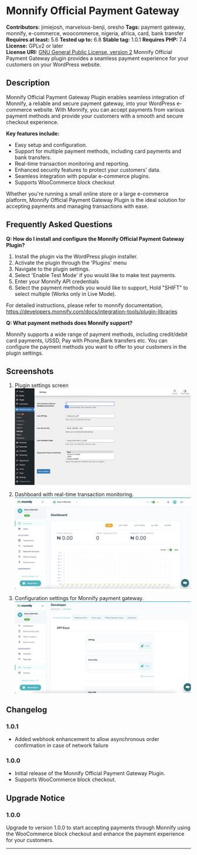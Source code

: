 # Monnify Official Payment Gateway

**Contributors:** jimiejosh, marvelous-benji, oresho
**Tags:** payment gateway, monnify, e-commerce, woocommerce, nigeria, africa, card, bank transfer 
**Requires at least:** 5.6
**Tested up to:** 6.8
**Stable tag:** 1.0.1
**Requires PHP:** 7.4
**License:** GPLv2 or later  
**License URI:** [GNU General Public License, version 2](https://www.gnu.org/licenses/gpl-2.0.html)
Monnify Official Payment Gateway plugin provides a seamless payment experience for your customers on your WordPress website. 

## Description

Monnify Official Payment Gateway Plugin enables seamless integration of Monnify, a reliable and secure payment gateway, into your WordPress e-commerce website. With Monnify, you can accept payments from various payment methods and provide your customers with a smooth and secure checkout experience.

**Key features include:**
- Easy setup and configuration.
- Support for multiple payment methods, including card payments and bank transfers.
- Real-time transaction monitoring and reporting.
- Enhanced security features to protect your customers' data.
- Seamless integration with popular e-commerce plugins.
- Supports WooCommerce block checkout

Whether you're running a small online store or a large e-commerce platform, Monnify Official Payment Gateway Plugin is the ideal solution for accepting payments and managing transactions with ease.

## Frequently Asked Questions

**Q: How do I install and configure the Monnify Official Payment Gateway Plugin?**

1. Install the plugin via the WordPress plugin installer.
2. Activate the plugin through the 'Plugins' menu
3. Navigate to the plugin settings.
4. Select 'Enable Test Mode' if you would like to make test payments.
5. Enter your Monnify API credentials
6. Select the payment methods you would like to support, Hold "SHIFT" to select multiple (Works only in Live Mode).

For detailed instructions, please refer to monnify documentation, https://developers.monnify.com/docs/integration-tools/plugin-libraries

**Q: What payment methods does Monnify support?**

Monnify supports a wide range of payment methods, including credit/debit card payments, USSD, Pay with Phone,Bank transfers etc. You can configure the payment methods you want to offer to your customers in the plugin settings.

## Screenshots

1. Plugin settings screen
   ![Screenshot 1](assets/screenshot-3.png)

2. Dashboard with real-time transaction monitoring.
   ![Screenshot 2](assets/screenshot-1.png)

3. Configuration settings for Monnify payment gateway.
   ![Screenshot 3](assets/screenshot-2.png)

## Changelog

### 1.0.1
- Added webhook enhancement to allow asynchronous order confirmation in case of network failure

### 1.0.0

- Initial release of the Monnify Official Payment Gateway Plugin.
- Supports WooCommerce block checkout.

## Upgrade Notice

### 1.0.0

Upgrade to version 1.0.0 to start accepting payments through Monnify using the WooCommerce block checkout and enhance the payment experience for your customers.

---